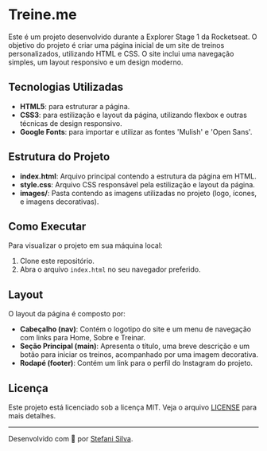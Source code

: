# Treine.me

Este é um projeto desenvolvido durante a Explorer Stage 1 da Rocketseat. O objetivo do projeto é criar uma página inicial de um site de treinos personalizados, utilizando HTML e CSS. O site inclui uma navegação simples, um layout responsivo e um design moderno.

## Tecnologias Utilizadas

- **HTML5**: para estruturar a página.
- **CSS3**: para estilização e layout da página, utilizando flexbox e outras técnicas de design responsivo.
- **Google Fonts**: para importar e utilizar as fontes 'Mulish' e 'Open Sans'.

## Estrutura do Projeto

- **index.html**: Arquivo principal contendo a estrutura da página em HTML.
- **style.css**: Arquivo CSS responsável pela estilização e layout da página.
- **images/**: Pasta contendo as imagens utilizadas no projeto (logo, ícones, e imagens decorativas).

## Como Executar

Para visualizar o projeto em sua máquina local:

1. Clone este repositório.
2. Abra o arquivo `index.html` no seu navegador preferido.

## Layout

O layout da página é composto por:

- **Cabeçalho (nav)**: Contém o logotipo do site e um menu de navegação com links para Home, Sobre e Treinar.
- **Seção Principal (main)**: Apresenta o título, uma breve descrição e um botão para iniciar os treinos, acompanhado por uma imagem decorativa.
- **Rodapé (footer)**: Contém um link para o perfil do Instagram do projeto.

## Licença

Este projeto está licenciado sob a licença MIT. Veja o arquivo [LICENSE](LICENSE) para mais detalhes.

---

Desenvolvido com 💜 por [Stefani Silva](https://github.com/StefaniSS).
